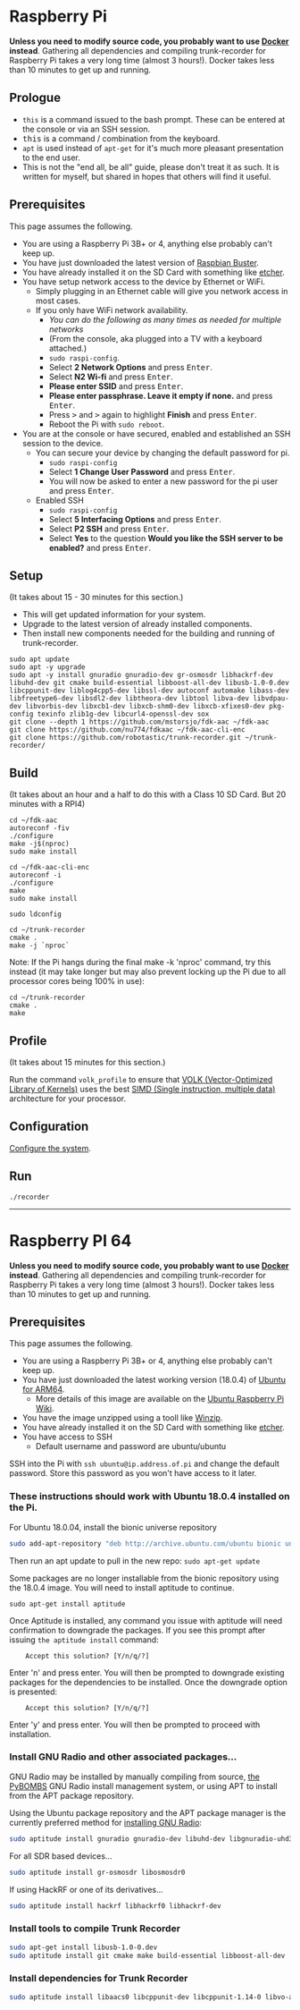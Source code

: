 # Raspberry Pi

**Unless you need to modify source code, you probably want to use [Docker](#docker) instead**. Gathering all dependencies and compiling trunk-recorder for Raspberry Pi takes a very long time (almost 3 hours!). Docker takes less than 10 minutes to get up and running.

## Prologue
  * `this` is a command issued to the bash prompt. These can be entered at the console or via an SSH session.
  * <kbd>this</kbd> is a command / combination from the keyboard.
  * `apt` is used instead of `apt-get` for it's much more pleasant presentation to the end user.
  * This is not the "end all, be all" guide, please don't treat it as such. It is written for myself, but shared in hopes that others will find it useful.

## Prerequisites
This page assumes the following.
  - You are using a Raspberry Pi 3B+ or 4, anything else probably can't keep up.
  - You have just downloaded the latest version of [Raspbian Buster](https://www.raspberrypi.org/downloads/raspbian/).
  - You have already installed it on the SD Card with something like [etcher](https://etcher.io/).
  - You have setup network access to the device by Ethernet or WiFi.
    - Simply plugging in an Ethernet cable will give you network access in most cases.
    - If you only have WiFi network availability.
      - _You can do the following as many times as needed for multiple networks_
      - (From the console, aka plugged into a TV with a keyboard attached.)
      - `sudo raspi-config`.
      - Select **2 Network Options** and press <kbd>Enter</kbd>.
      - Select **N2 Wi-fi** and press <kbd>Enter</kbd>.
      - **Please enter SSID** and press <kbd>Enter</kbd>.
      - **Please enter passphrase. Leave it empty if none.** and press <kbd>Enter</kbd>.
      - Press <kbd>></kbd> and <kbd>></kbd> again to highlight **Finish** and press <kbd>Enter</kbd>.
      - Reboot the Pi with `sudo reboot`.
  - You are at the console or have secured, enabled and established an SSH session to the device.
    - You can secure your device by changing the default password for pi.
      - `sudo raspi-config`
      - Select **1 Change User Password** and press <kbd>Enter</kbd>.
      - You will now be asked to enter a new password for the pi user and press <kbd>Enter</kbd>.
    - Enabled SSH
      - `sudo raspi-config`
      - Select **5 Interfacing Options** and press <kbd>Enter</kbd>.
      - Select **P2 SSH** and press <kbd>Enter</kbd>.
      - Select **Yes** to the question **Would you like the SSH server to be enabled?** and press <kbd>Enter</kbd>.

## Setup
(It takes about 15 - 30 minutes for this section.)
  * This will get updated information for your system.
  * Upgrade to the latest version of already installed components.
  * Then install new components needed for the building and running of trunk-recorder.
```
sudo apt update
sudo apt -y upgrade
sudo apt -y install gnuradio gnuradio-dev gr-osmosdr libhackrf-dev libuhd-dev git cmake build-essential libboost-all-dev libusb-1.0-0.dev libcppunit-dev liblog4cpp5-dev libssl-dev autoconf automake libass-dev libfreetype6-dev libsdl2-dev libtheora-dev libtool libva-dev libvdpau-dev libvorbis-dev libxcb1-dev libxcb-shm0-dev libxcb-xfixes0-dev pkg-config texinfo zlib1g-dev libcurl4-openssl-dev sox
git clone --depth 1 https://github.com/mstorsjo/fdk-aac ~/fdk-aac
git clone https://github.com/nu774/fdkaac ~/fdk-aac-cli-enc
git clone https://github.com/robotastic/trunk-recorder.git ~/trunk-recorder/

```
## Build
(It takes about an hour and a half to do this with a Class 10 SD Card. But 20 minutes with a RPI4)
```
cd ~/fdk-aac
autoreconf -fiv
./configure
make -j$(nproc)
sudo make install

cd ~/fdk-aac-cli-enc
autoreconf -i
./configure
make
sudo make install

sudo ldconfig

cd ~/trunk-recorder
cmake .
make -j `nproc`
```
Note:  If the Pi hangs during the final make -k 'nproc' command, try this instead (it may take longer but may also prevent locking up the Pi due to all processor cores being 100% in use):
```
cd ~/trunk-recorder
cmake .
make 
```
## Profile
(It takes about 15 minutes for this section.)

Run the command `volk_profile` to ensure that [VOLK (Vector-Optimized Library of Kernels)](https://wiki.gnuradio.org/index.php/Volk) uses the best [SIMD (Single instruction, multiple data)](https://en.wikipedia.org/wiki/SIMD) architecture for your processor.
## Configuration
[Configure the system](https://github.com/robotastic/trunk-recorder#configure).
## Run
`./recorder`

***
# Raspberry PI 64

**Unless you need to modify source code, you probably want to use [Docker](#docker) instead**. Gathering all dependencies and compiling trunk-recorder for Raspberry Pi takes a very long time (almost 3 hours!). Docker takes less than 10 minutes to get up and running.

## Prerequisites
This page assumes the following.
  - You are using a Raspberry Pi 3B+ or 4, anything else probably can't keep up.
  - You have just downloaded the latest working version (18.0.4) of [Ubuntu for ARM64](http://cdimage.ubuntu.com/releases/bionic/release/ubuntu-18.04.4-preinstalled-server-arm64+raspi3.img.xz).
    - More details of this image are available on the [Ubuntu Raspberry Pi Wiki](https://wiki.ubuntu.com/ARM/RaspberryPi).
  - You have the image unzipped using a tooll like [Winzip](https://www.winzip.com/landing/download-winzip-v1.html).
  - You have already installed it on the SD Card with something like [etcher](https://etcher.io/).
  - You have access to SSH
    - Default username and password are ubuntu/ubuntu

SSH into the Pi with `ssh ubuntu@ip.address.of.pi` and change the default password. Store this password as you won't have access to it later.

### These instructions should work with Ubuntu 18.0.4 installed on the Pi.

For Ubuntu 18.0.04, install the bionic universe repository
```bash
sudo add-apt-repository "deb http://archive.ubuntu.com/ubuntu bionic universe"
```
Then run an apt update to pull in the new repo: `sudo apt-get update`

Some packages are no longer installable from the bionic repository using the 18.0.4 image. You will need to install aptitude to continue.
```
sudo apt-get install aptitude
```
Once Aptitude is installed, any command you issue with aptitude will need confirmation to downgrade the packages. If you see this prompt after issuing `the aptitude install` command:
```
    Accept this solution? [Y/n/q/?]
```
Enter 'n' and press enter. You will then be prompted to downgrade existing packages for the dependencies to be installed. Once the downgrade option is presented:
```
    Accept this solution? [Y/n/q/?]
```
Enter 'y' and press enter. You will then be prompted to proceed with installation.

### Install GNU Radio and other associated packages...

GNU Radio may be installed by manually compiling from source, [the PyBOMBS](https://github.com/gnuradio/pybombs) GNU Radio install management system, or using APT to install from the APT package repository.

Using the Ubuntu package repository and the APT package manager is the currently preferred method for [installing GNU Radio](http://gnuradio.org/redmine/projects/gnuradio/wiki/InstallingGR): 
 
```bash
sudo aptitude install gnuradio gnuradio-dev libuhd-dev libgnuradio-uhd3.7.11
```

For all SDR based devices...
```bash
sudo aptitude install gr-osmosdr libosmosdr0
```

If using HackRF or one of its derivatives...
```bash
sudo aptitude install hackrf libhackrf0 libhackrf-dev
```

### Install tools to compile Trunk Recorder
```bash
sudo apt-get install libusb-1.0-0.dev 
sudo aptitude install git cmake make build-essential libboost-all-dev
```

### Install dependencies for Trunk Recorder
```bash
sudo aptitude install libaacs0 libcppunit-dev libcppunit-1.14-0 libvo-aacenc0 libssl-dev openssl curl libcurl3-gnutls libcurl4 libcurl4-openssl-dev fdkaac sox
```